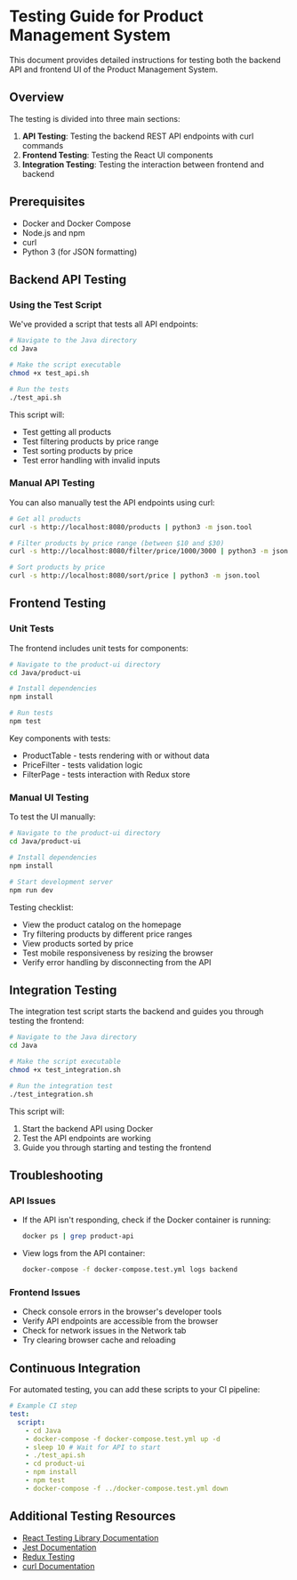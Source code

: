 # Testing Guide for Product Management System

This document provides detailed instructions for testing both the backend API and frontend UI of the Product Management System.

## Overview

The testing is divided into three main sections:

1. **API Testing**: Testing the backend REST API endpoints with curl commands
2. **Frontend Testing**: Testing the React UI components
3. **Integration Testing**: Testing the interaction between frontend and backend

## Prerequisites

- Docker and Docker Compose
- Node.js and npm
- curl
- Python 3 (for JSON formatting)

## Backend API Testing

### Using the Test Script

We've provided a script that tests all API endpoints:

```bash
# Navigate to the Java directory
cd Java

# Make the script executable
chmod +x test_api.sh

# Run the tests
./test_api.sh
```

This script will:

- Test getting all products
- Test filtering products by price range
- Test sorting products by price
- Test error handling with invalid inputs

### Manual API Testing

You can also manually test the API endpoints using curl:

```bash
# Get all products
curl -s http://localhost:8080/products | python3 -m json.tool

# Filter products by price range (between $10 and $30)
curl -s http://localhost:8080/filter/price/1000/3000 | python3 -m json.tool

# Sort products by price
curl -s http://localhost:8080/sort/price | python3 -m json.tool
```

## Frontend Testing

### Unit Tests

The frontend includes unit tests for components:

```bash
# Navigate to the product-ui directory
cd Java/product-ui

# Install dependencies
npm install

# Run tests
npm test
```

Key components with tests:

- ProductTable - tests rendering with or without data
- PriceFilter - tests validation logic
- FilterPage - tests interaction with Redux store

### Manual UI Testing

To test the UI manually:

```bash
# Navigate to the product-ui directory
cd Java/product-ui

# Install dependencies
npm install

# Start development server
npm run dev
```

Testing checklist:

- View the product catalog on the homepage
- Try filtering products by different price ranges
- View products sorted by price
- Test mobile responsiveness by resizing the browser
- Verify error handling by disconnecting from the API

## Integration Testing

The integration test script starts the backend and guides you through testing the frontend:

```bash
# Navigate to the Java directory
cd Java

# Make the script executable
chmod +x test_integration.sh

# Run the integration test
./test_integration.sh
```

This script will:

1. Start the backend API using Docker
2. Test the API endpoints are working
3. Guide you through starting and testing the frontend

## Troubleshooting

### API Issues

- If the API isn't responding, check if the Docker container is running:
  ```bash
  docker ps | grep product-api
  ```
- View logs from the API container:
  ```bash
  docker-compose -f docker-compose.test.yml logs backend
  ```

### Frontend Issues

- Check console errors in the browser's developer tools
- Verify API endpoints are accessible from the browser
- Check for network issues in the Network tab
- Try clearing browser cache and reloading

## Continuous Integration

For automated testing, you can add these scripts to your CI pipeline:

```yaml
# Example CI step
test:
  script:
    - cd Java
    - docker-compose -f docker-compose.test.yml up -d
    - sleep 10 # Wait for API to start
    - ./test_api.sh
    - cd product-ui
    - npm install
    - npm test
    - docker-compose -f ../docker-compose.test.yml down
```

## Additional Testing Resources

- [React Testing Library Documentation](https://testing-library.com/docs/react-testing-library/intro/)
- [Jest Documentation](https://jestjs.io/docs/getting-started)
- [Redux Testing](https://redux.js.org/usage/writing-tests)
- [curl Documentation](https://curl.se/docs/manpage.html)

